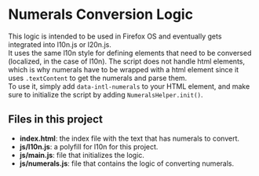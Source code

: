 # Numerals Conversion Logic

This logic is intended to be used in Firefox OS and eventually gets integrated into l10n.js or l20n.js.
<br/>
It uses the same l10n style for defining elements that need to be conversed (localized, in the case of l10n).
The script does not handle html elements, which is why numerals have to be wrapped with a html element since it uses `.textContent` to get the numerals and parse them.
<br/>
To use it, simply add `data-intl-numerals` to your HTML element, and make sure to initialize the script by adding `NumeralsHelper.init()`.
<br/>
## Files in this project
- **index.html**: the index file with the text that has numerals to convert.
- **js/l10n.js**: a polyfill for l10n for this project.
- **js/main.js**: file that initializes the logic.
- **js/numerals.js**: file that contains the logic of converting numerals.
